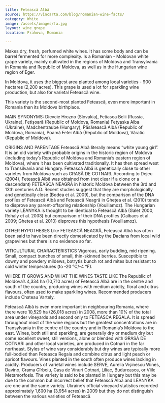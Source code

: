 ```yaml
---
title: Fetească Albă
source: https://vincarta.com/blog/romanian-wine-facts/
category: White
image: /assets/images/fa.jpg
layout: wine_grape
location: Prahova, Romania

---
```

Makes dry, fresh, perfumed white wines. It has some body and can be barrel fermented for more complexity. Is a Romanian - Moldovan white grape variety, mainly cultivated in the regions of Moldova and Transylvania in Romania and Republic of Moldova, as well as in the Hungarian wine region of Eger.

In Moldova, it uses the biggest area planted among local varieties - 900 hectares (2,200 acres). This grape is used a lot for sparkling wine production, but also for varietal Fetească wine.

This variety is the second-most planted Fetească, even more important in Romania than its Moldova birthplace.

MAIN SYNONYMS: Dievcie Hrozno (Slovakia), Fetiasca Belii (Russia, Ukraine), Fetișoară (Republic of Moldova, Romania) Fetyaska Alba (Ukraine), Madchentraube (Hungary), Păsărească Albă (Republic of Moldova, Romania), Poamă Fetei Albă (Republic of Moldova), Văratic (Republic of Moldova).

ORIGINS AND PARENTAGE
Fetească Albă literally means “white young girl”. It is an old variety with probable origins in the historic region of Moldova (including today’s Republic of Moldova and Romania’s eastern region of Moldova), where it has been cultivated traditionally. It has then spread west to Transilvania and Hungary. Fetească Albă is genetically close to other varietes from Moldova such as GRASĂ DE COTNARI.
According to Dejeu (2004), Fetească Albă was obtained from (not clear if a clone or a descendant) FETEASCA NEAGRĂ in historic Moldova between the 3rd and 13th centuries A.D. Recent studies suggest that they are morphologically and genetically close (Bodea et al. 2009), but the comparison of the DNA profiles of Fetească Albă and Fetească Neagră in Ghețea et al. (2010) tends to disprove any parent-offspring relationship (Vouillamoz).
The Hungarian variety LEANYKA is thought to be identical to Fetească Albă (Galet 2000; Rohaly et al. 2003) but comparison of their DNA profiles (Galbacs et al. 2009; Ghetea et al. 2010) disproves this hypothesis (Vouillamoz).

OTHER HYPOTHESES
Like FETEASCĂ NEAGRĂ, Fetească Albă has often been said to have been directly domesticated by the Dacians from local wild grapevines but there is no evidence so far.

VITICULTURAL CHARACTERISTICS
Vigorous, early budding, mid ripening. Small, compact bunches of small, thin-skinned berries.
Susceptible to downy and powdery mildews, botrytis bunch rot and mites but resistant to cold winter temperatures (to -20 °C/-4 °F).

WHERE IT GROWS AND WHAT THE WINES TASTE LIKE
The Republic of Moldova’s 4,334 ha (10,710 acres) of Fetească Albă are in the centre and south of the country, producing wines with medium acidity, floral and citrus flavours, often used to make sparkling wines. Recommended producers include Chateau Vartely.

Fetească Albă is even more important in neighbouring Romania, where there were 10,529 ha (26,018 acres) in 2008, more than 10% of the total area under vineyards and second only to FETEASCA REGALA. It is spread throughout most of the wine regions but the greatest concentrations are in Transylvania in the centre of the country and in Romania’s Moldova to the east. Wines, both still and sparkling, are generally dry or medium dry but some excellent sweet, still versions, alone or blended with GRASĂ DE COTNARI and other local varieties, are produced in Cotnari in the far northeast. Styles of wine vary considerably but dry wines are typically more full-bodied than Feteasca Regala and combine citrus and light peach or apricot flavours. Vines planted in the south often produce wines lacking in acidity. Producers of varietal wines include SERVE, Aurelia Vişinescu Wines, Davino, Crama Gîrboiu, Casa de Vinuri Cotnari, Liliac, Budureasca, or Viile Metamorfosis.
The variety is said to be planted in Hungary but this may be due to the common but incorrect belief that Fetească Albă and LEANYKA are one and the same variety. Ukraine’s official vineyard statistics recorded approximately 1,600 ha (3,954 acres) in 2009 but they do not distinguish between the various varieties of Fetească.
